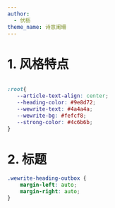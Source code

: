 ```yaml
---
author:
  - 伏枥
theme_name: 诗意阑珊
---
```

# 1. 风格特点

```CSS

:root{
   --article-text-align: center;
   --heading-color: #9e8d72;
   --wewrite-text: #4a4a4a;
   --wewrite-bg: #fefcf8; 
   --strong-color: #4c6b6b;
}
```

# 2. 标题 
```CSS
.wewrite-heading-outbox {
	margin-left: auto;
	margin-right: auto;	
}
```
